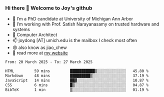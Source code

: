 ### Hi there 👋 Welcome to Joy's github

- 🔭 I’m a PhD candidate at University of Michigan Ann Arbor
- 🌱 I’m working with Prof. Satish Narayanasamy on trusted hardware and systems
- 👯 Computer Architect
- 📫 joydong [AT] umich.edu is the mailbox I check most often
- 😄 also know as jiao_chew
- 💬 read more at [my website](https://joydddd.github.io/)
<!--START_SECTION:waka-->

```txt
From: 20 March 2025 - To: 27 March 2025

HTML         59 mins         ███████████▒░░░░░░░░░░░░░   45.80 %
Markdown     48 mins         █████████▒░░░░░░░░░░░░░░░   37.19 %
JavaScript   14 mins         ██▓░░░░░░░░░░░░░░░░░░░░░░   10.87 %
CSS          6 mins          █▒░░░░░░░░░░░░░░░░░░░░░░░   04.87 %
BibTeX       1 min           ▒░░░░░░░░░░░░░░░░░░░░░░░░   01.19 %
```

<!--END_SECTION:waka-->
